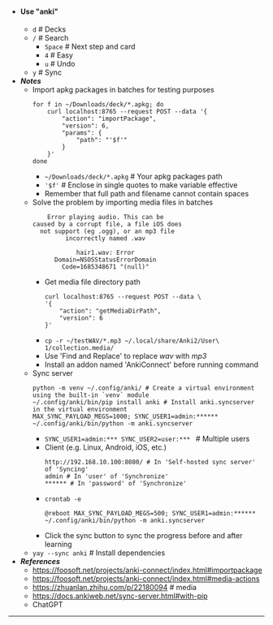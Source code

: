 - #### Use "anki"
    - `d` # Decks
    - `/` # Search
        - `Space` # Next step and card
        - `4` # Easy
        - `u` # Undo
    - `y` # Sync
- ***Notes***
    - Import apkg packages in batches for testing purposes
      ```
      for f in ~/Downloads/deck/*.apkg; do 
          curl localhost:8765 --request POST --data '{
              "action": "importPackage",
              "version": 6,
              "params": {
                  "path": "'$f'"
              }
          }'
      done
      ```
        - `~/Downloads/deck/*.apkg` # Your apkg packages path
        - `'$f'` # Enclose in single quotes to make variable effective
        - Remember that full path and filename cannot contain spaces
    - Solve the problem by importing media files in batches
      ```
          Error playing audio. This can be
      caused by a corrupt file, a file iOS does
        not support (eg .ogg), or an mp3 file
               incorrectly named .wav

                  hair1.wav: Error
            Domain=NSOSStatusErrorDomain
              Code=1685348671 "(null)"
      ```
        - Get media file directory path
          ```
          curl localhost:8765 --request POST --data \
          '{
              "action": "getMediaDirPath",
              "version": 6
          }'
          ```
        - `cp -r ~/testWAV/*.mp3 ~/.local/share/Anki2/User\ 1/collection.media/`
        - Use 'Find and Replace' to replace *wav* with *mp3*
        - Install an addon named 'AnkiConnect' before running command
    - Sync server
      ```
      python -m venv ~/.config/anki/ # Create a virtual environment using the built-in `venv` module
      ~/.config/anki/bin/pip install anki # Install anki.syncserver in the virtual environment
      MAX_SYNC_PAYLOAD_MEGS=1000; SYNC_USER1=admin:****** ~/.config/anki/bin/python -m anki.syncserver
      ```
        - `SYNC_USER1=admin:*** SYNC_USER2=user:*** ` # Multiple users
        - Client (e.g. Linux, Android, iOS, etc.)
          ```
          http://192.168.10.100:8080/ # In 'Self-hosted sync server' of 'Syncing'
          admin # In 'user' of 'Synchronize'
          ****** # In 'password' of 'Synchronize'
          ```
        - `crontab -e`
          ```
          @reboot MAX_SYNC_PAYLOAD_MEGS=500; SYNC_USER1=admin:****** ~/.config/anki/bin/python -m anki.syncserver
          ```
        - Click the sync button to sync the progress before and after learning
    - `yay --sync anki` # Install dependencies
- ***References***
    - https://foosoft.net/projects/anki-connect/index.html#importpackage
    - https://foosoft.net/projects/anki-connect/index.html#media-actions
    - https://zhuanlan.zhihu.com/p/22180094 # media
    - https://docs.ankiweb.net/sync-server.html#with-pip
    - ChatGPT
- ---

